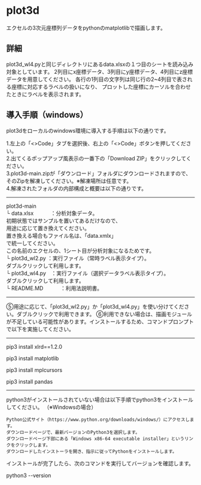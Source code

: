 # plot3d
エクセルの3次元座標列データをpythonのmatplotlibで描画します。

## 詳細
plot3d_wl4.pyと同じディレクトリにあるdata.xlsxの１つ目のシートを読み込み対象としています。
2列目にx座標データ、3列目にy座標データ、4列目にz座標データを用意してください。
各行の1列目の文字列は同じ行の2~4列目で表される座標に対応するラベルの扱いになり、
プロットした座標にカーソルを合わせたときにラベルを表示されます。

## 導入手順（windows）
plot3dをローカルのwindows環境に導入する手順は以下の通りです。

1.左上の「<>Code」タブを選択後、右上の「<>Code」ボタンを押してください。<br>
2.出てくるポップアップ風表示の一番下の「Download ZIP」をクリックしてください。<br>
3.plot3d-main.zipが「ダウンロード」フォルダにダウンロードされますので、そのZipを解凍してください。※解凍場所は任意です。<br>
4.解凍されたフォルダの内部構成と概要は以下の通りです。<br>

****
plot3d-main<br>
            └ data.xlsx　　　 ：分析対象データ。<br>
                               初期状態ではサンプルを置いてあるだけなので、<br>
                               用途に応じて置き換えてください。<br>
                               置き換える場合もファイル名は、「data.xmlx」<br>
                               で統一してください。<br>
                               この名前のエクセルの、1シート目が分析対象になるためです。<br>
            └ plot3d_wl2.py  ：実行ファイル（常時ラベル表示タイプ）。<br>
                               ダブルクリックして利用します。<br>
            └ plot3d_wl4.py　：実行ファイル（選択データラベル表示タイプ）。<br>
                               ダブルクリックして利用します。<br>
            └ README.MD　　　 ：利用法説明書。<br>
****

⑤用途に応じて、「plot3d_wl2.py」か「plot3d_wl4.py」を使い分けてください。ダブルクリックで利用できます。
⑥利用できない場合は、描画モジュールが不足している可能性があります。インストールするため、コマンドプロンプトで以下を実施してください。

****
pip3 install xlrd==1.2.0

pip3 install matplotlib

pip3 install mplcursors

pip3 install pandas
****

python3がインストールされていない場合は以下手順でpython3をインストールしてください。
（※Windowsの場合）

    Python公式サイト（https://www.python.org/downloads/windows/）にアクセスします。
    ダウンロードページで、最新バージョンのPython3を選択します。
    ダウンロードページ下部にある「Windows x86-64 executable installer」というリンクをクリックします。
    ダウンロードしたインストーラを開き、指示に従ってPythonをインストールします。

インストールが完了したら、次のコマンドを実行してバージョンを確認します。

python3 --version
